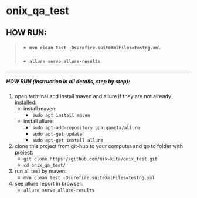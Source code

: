 # onix_qa_test



## HOW RUN:
> * #### `mvn clean test -Dsurefire.suiteXmlFiles=testng.xml`
> * #### `allure serve allure-results`
---
 ##### HOW RUN (instruction in all details, step by step):
1. open terminal and install maven and allure if they are not already installed:
    * install maven:
        * `sudo apt install maven`
    * install allure:
        * `sudo apt-add-repository ppa:qameta/allure`
        * `sudo apt-get update` 
        * `sudo apt-get install allure`
2. clone this project from git-hub to your computer and go to folder with project:
   * `git clone https://github.com/nik-kita/onix_test.git`
   * `cd onix_qa_test/`
3. run all test by maven:
   * `mvn clean test -Dsurefire.suiteXmlFiles=testng.xml`
4. see allure report in browser:
   * `allure serve allure-results`
